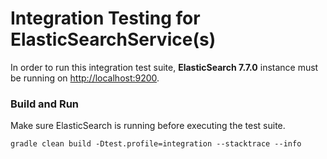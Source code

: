 # Integration Testing for ElasticSearchService(s)
In order to run this integration test suite, __ElasticSearch 7.7.0__ instance must be running on 
[http://localhost:9200](http://localhost:9200). 

### Build and Run
Make sure ElasticSearch is running before executing the test suite.
```
gradle clean build -Dtest.profile=integration --stacktrace --info
```
